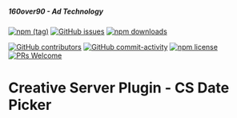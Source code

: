 ##### 160over90 - Ad Technology

[![npm (tag)](https://img.shields.io/npm/v/@ff0000-ad-tech%2Fcs-plugin-date-picker.svg?style=flat-square)](https://www.npmjs.com/package/@ff0000-ad-tech%2Fcs-plugin-date-picker)
[![GitHub issues](https://img.shields.io/github/issues/ff0000-ad-tech/cs-plugin-date-picker.svg?style=flat-square)](https://github.com/ff0000-ad-tech/cs-plugin-date-picker)
[![npm downloads](https://img.shields.io/npm/dm/@ff0000-ad-tech%2Fcs-plugin-date-picker.svg?style=flat-square)](https://www.npmjs.com/package/@ff0000-ad-tech%2Fcs-plugin-date-picker)

[![GitHub contributors](https://img.shields.io/github/contributors/ff0000-ad-tech/cs-plugin-date-picker.svg?style=flat-square)](https://github.com/ff0000-ad-tech/cs-plugin-date-picker/graphs/contributors/)
[![GitHub commit-activity](https://img.shields.io/github/commit-activity/y/ff0000-ad-tech/cs-plugin-date-picker.svg?style=flat-square)](https://github.com/ff0000-ad-tech/cs-plugin-date-picker/commits/master)
[![npm license](https://img.shields.io/npm/l/@ff0000-ad-tech%2Fcs-plugin-date-picker.svg?style=flat-square)](https://github.com/ff0000-ad-tech/cs-plugin-date-picker/blob/master/LICENSE)
[![PRs Welcome](https://img.shields.io/badge/PRs-welcome-brightgreen.svg?style=flat-square)](http://makeapullrequest.com)

# Creative Server Plugin - CS Date Picker
